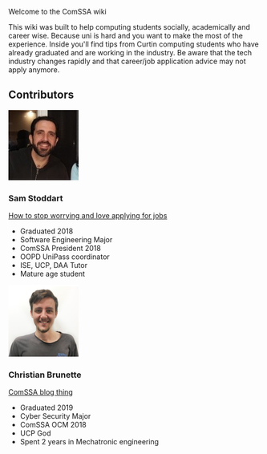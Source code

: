 Welcome to the ComSSA wiki

This wiki was built to help computing students socially, academically and career wise. Because uni is hard and you want to make the most of the experience. Inside you'll find tips from Curtin computing students who have already graduated and are working in the industry. Be aware that the tech industry changes rapidly and that career/job application advice may not apply anymore.

## Contributors

![Sam](https://github.com/lukeperson/ComSSA_Wiki/blob/master/Collaborators/Sam_Stoddart/images/99280852_2688017741474762_7509542290315018240_n.png)
### Sam Stoddart
[How to stop worrying and love applying for jobs](https://github.com/lukeperson/ComSSA_Wiki/wiki/How-to-stop-worrying-and-love-applying-for-jobs)

* Graduated 2018 
* Software Engineering Major
* ComSSA President 2018
* OOPD UniPass coordinator 
* ISE, UCP, DAA Tutor
* Mature age student

![Christian](https://github.com/lukeperson/ComSSA_Wiki/blob/master/Collaborators/Christian_Brunette/images/small.png)
### Christian Brunette
[ComSSA blog thing](https://github.com/lukeperson/ComSSA_Wiki/wiki/ComSSA-blog-thing)

* Graduated 2019
* Cyber Security Major
* ComSSA OCM 2018
* UCP God  
* Spent 2 years in Mechatronic engineering


